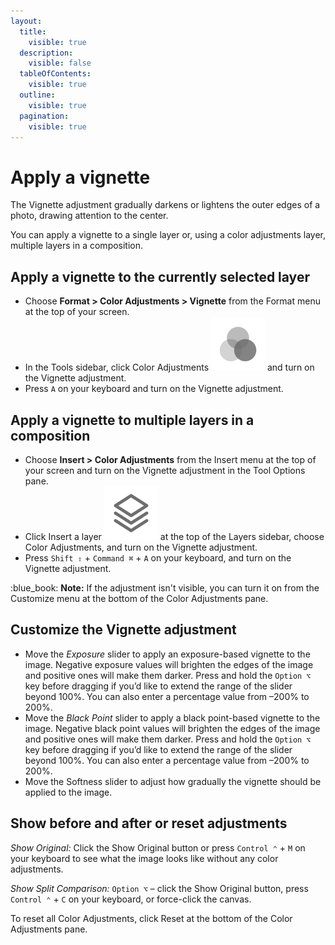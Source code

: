 ```yaml
---
layout:
  title:
    visible: true
  description:
    visible: false
  tableOfContents:
    visible: true
  outline:
    visible: true
  pagination:
    visible: true
---
```


# Apply a vignette

The Vignette adjustment gradually darkens or lightens the outer edges of a photo, drawing attention to the center.

You can apply a vignette to a single layer or, using a color adjustments layer, multiple layers in a composition.

## Apply a vignette to the currently selected layer

* Choose **Format > Color Adjustments > Vignette** from the Format menu at the top of your screen.
* In the Tools sidebar, click Color Adjustments <img src="../.gitbook/assets/Color-Adjustments.png" alt="" data-size="line"> and turn on the Vignette adjustment.
* Press `A` on your keyboard and turn on the Vignette adjustment.

## Apply a vignette to multiple layers in a composition

* Choose **Insert > Color Adjustments** from the Insert menu at the top of your screen and turn on the Vignette adjustment in the Tool Options pane.
* Click Insert a layer <img src="../.gitbook/assets/Layer.png" alt="" data-size="line"> at the top of the Layers sidebar, choose Color Adjustments, and turn on the Vignette adjustment.
* Press `Shift ⇧` + `Command ⌘` + `A` on your keyboard, and turn on the Vignette adjustment.

:blue\_book: **Note:** If the adjustment isn't visible, you can turn it on from the Customize menu at the bottom of the Color Adjustments pane.

## Customize the Vignette adjustment

* Move the _Exposure_ slider to apply an exposure-based vignette to the image. Negative exposure values will brighten the edges of the image and positive ones will make them darker. Press and hold the `Option ⌥` key before dragging if you’d like to extend the range of the slider beyond 100%. You can also enter a percentage value from –200% to 200%.
* Move the _Black Point_ slider to apply a black point-based vignette to the image. Negative black point values will brighten the edges of the image and positive ones will make them darker. Press and hold the `Option ⌥` key before dragging if you’d like to extend the range of the slider beyond 100%. You can also enter a percentage value from –200% to 200%.
* Move the Softness slider to adjust how gradually the vignette should be applied to the image.

## Show before and after or reset adjustments

_Show Original:_ Click the Show Original button or press `Control ⌃` + `M` on your keyboard to see what the image looks like without any color adjustments.

_Show Split Comparison:_ `Option ⌥` – click the Show Original button, press `Control ⌃` + `C` on your keyboard, or force-click the canvas.

To reset all Color Adjustments, click Reset at the bottom of the Color Adjustments pane.
